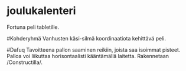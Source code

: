 # joulukalenteri
Fortuna peli tabletille. 

#Kohderyhmä
Vanhusten käsi-silmä koordinaatiota kehittävä peli.

#Dafuq
Tavoitteena pallon saaminen reikiin, joista saa isoimmat pisteet. Palloa voi liikuttaa horisontaalisti kääntämällä laitetta. Rakennetaan /Constructilla/.
